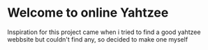 # Welcome to online Yahtzee
Inspiration for this project came when i tried to find a good yahtzee webbsite but couldn't find any, so decided to make one myself
